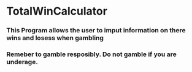# TotalWinCalculator
### This Program allows the user to imput information on there wins and losess when gambling
### Remeber to gamble resposibly. Do not gamble if you are underage.
